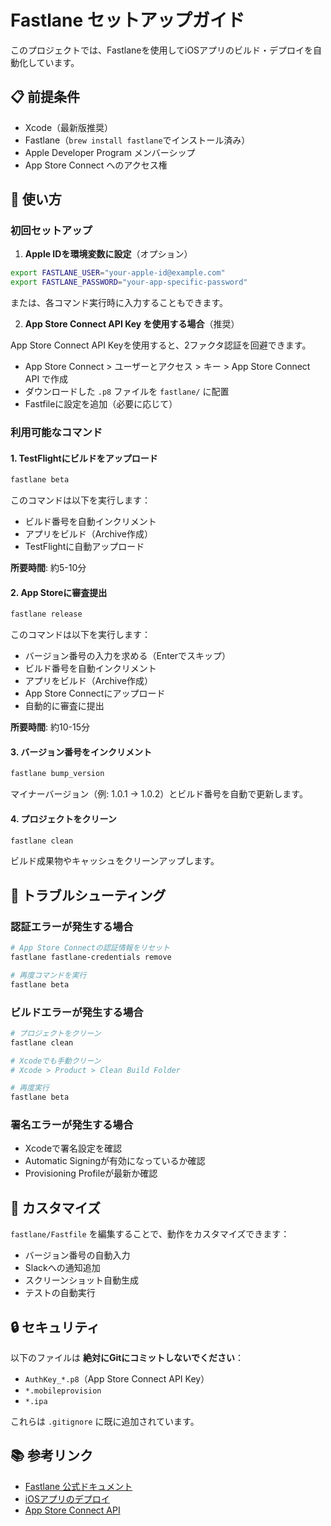 # Fastlane セットアップガイド

このプロジェクトでは、Fastlaneを使用してiOSアプリのビルド・デプロイを自動化しています。

## 📋 前提条件

- Xcode（最新版推奨）
- Fastlane（`brew install fastlane`でインストール済み）
- Apple Developer Program メンバーシップ
- App Store Connect へのアクセス権

## 🚀 使い方

### 初回セットアップ

1. **Apple IDを環境変数に設定**（オプション）

```bash
export FASTLANE_USER="your-apple-id@example.com"
export FASTLANE_PASSWORD="your-app-specific-password"
```

または、各コマンド実行時に入力することもできます。

2. **App Store Connect API Key を使用する場合**（推奨）

App Store Connect API Keyを使用すると、2ファクタ認証を回避できます。

- App Store Connect > ユーザーとアクセス > キー > App Store Connect API で作成
- ダウンロードした `.p8` ファイルを `fastlane/` に配置
- Fastfileに設定を追加（必要に応じて）

### 利用可能なコマンド

#### 1. TestFlightにビルドをアップロード

```bash
fastlane beta
```

このコマンドは以下を実行します：
- ビルド番号を自動インクリメント
- アプリをビルド（Archive作成）
- TestFlightに自動アップロード

**所要時間**: 約5-10分

#### 2. App Storeに審査提出

```bash
fastlane release
```

このコマンドは以下を実行します：
- バージョン番号の入力を求める（Enterでスキップ）
- ビルド番号を自動インクリメント
- アプリをビルド（Archive作成）
- App Store Connectにアップロード
- 自動的に審査に提出

**所要時間**: 約10-15分

#### 3. バージョン番号をインクリメント

```bash
fastlane bump_version
```

マイナーバージョン（例: 1.0.1 → 1.0.2）とビルド番号を自動で更新します。

#### 4. プロジェクトをクリーン

```bash
fastlane clean
```

ビルド成果物やキャッシュをクリーンアップします。

## 🔧 トラブルシューティング

### 認証エラーが発生する場合

```bash
# App Store Connectの認証情報をリセット
fastlane fastlane-credentials remove

# 再度コマンドを実行
fastlane beta
```

### ビルドエラーが発生する場合

```bash
# プロジェクトをクリーン
fastlane clean

# Xcodeでも手動クリーン
# Xcode > Product > Clean Build Folder

# 再度実行
fastlane beta
```

### 署名エラーが発生する場合

- Xcodeで署名設定を確認
- Automatic Signingが有効になっているか確認
- Provisioning Profileが最新か確認

## 📝 カスタマイズ

`fastlane/Fastfile` を編集することで、動作をカスタマイズできます：

- バージョン番号の自動入力
- Slackへの通知追加
- スクリーンショット自動生成
- テストの自動実行

## 🔒 セキュリティ

以下のファイルは **絶対にGitにコミットしないでください**：

- `AuthKey_*.p8`（App Store Connect API Key）
- `*.mobileprovision`
- `*.ipa`

これらは `.gitignore` に既に追加されています。

## 📚 参考リンク

- [Fastlane 公式ドキュメント](https://docs.fastlane.tools/)
- [iOSアプリのデプロイ](https://docs.fastlane.tools/getting-started/ios/beta-deployment/)
- [App Store Connect API](https://developer.apple.com/documentation/appstoreconnectapi)
